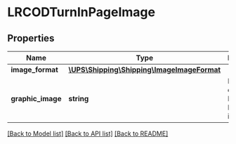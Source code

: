 # LRCODTurnInPageImage

## Properties
Name | Type | Description | Notes
------------ | ------------- | ------------- | -------------
**image_format** | [**\UPS\Shipping\Shipping\ImageImageFormat**](ImageImageFormat.md) |  | 
**graphic_image** | **string** | Base 64 encoded High Value Report image. | 

[[Back to Model list]](../../README.md#documentation-for-models) [[Back to API list]](../../README.md#documentation-for-api-endpoints) [[Back to README]](../../README.md)

